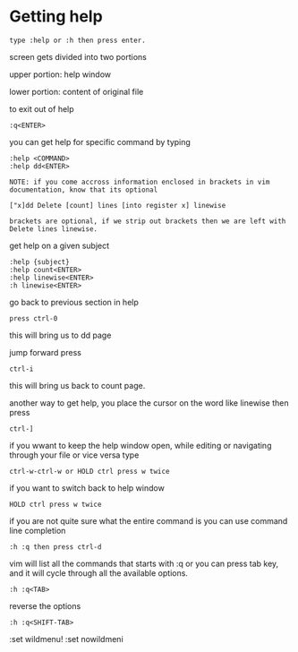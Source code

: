 # Getting help
    type :help or :h then press enter.

screen gets divided into two portions

upper portion: help window

lower portion: content of original file

to exit out of help

    :q<ENTER>

you can get help for specific command by typing

    :help <COMMAND>
    :help dd<ENTER>

```
NOTE: if you come accross information enclosed in brackets in vim documentation, know that its optional

["x]dd Delete [count] lines [into register x] linewise

brackets are optional, if we strip out brackets then we are left with Delete lines linewise.
```
get help on a given subject

    :help {subject}
    :help count<ENTER>
    :help linewise<ENTER>
    :h linewise<ENTER>

go back to previous section in help

    press ctrl-0

this will bring us to dd page

jump forward press

    ctrl-i

this will bring us back to count page.

another way to get help, you place the cursor on the word like linewise then press

    ctrl-]

if you wwant to keep the help window open, while editing or navigating through your file or vice versa type

    ctrl-w-ctrl-w or HOLD ctrl press w twice

if you want to switch back to help window

    HOLD ctrl press w twice

if you  are not quite sure what the entire command is you can use command line completion

    :h :q then press ctrl-d

vim will list all the commands that starts with :q
or you can press tab key, and it will cycle through all the available options.

    :h :q<TAB>

reverse the options

    :h :q<SHIFT-TAB>

:set wildmenu!
:set nowildmeni
